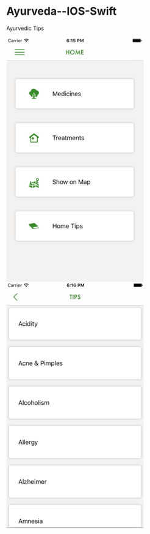 # Ayurveda--IOS-Swift
Ayurvedic Tips


<img src ="Screen Shot 2017-08-30 at 6.15.45 PM.png" width="360" height="640">
<img src ="Screen Shot 2017-08-30 at 6.16.30 PM.png" width="360" height="640">
